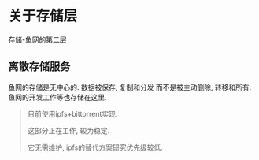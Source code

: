 # 关于存储层
存储-鱼网的第二层

## 离散存储服务
鱼网的存储是无中心的. 数据被保存, 复制和分发 而不是被主动删除, 转移和所有.
鱼网的开发工作等也存储在这里.

> 目前使用ipfs+bittorrent实现.
>
> 这部分正在工作, 较为稳定. 
>
> 它无需维护, ipfs的替代方案研究优先级较低.